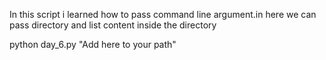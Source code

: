 In this script i learned how to pass command line argument.in here we can pass directory and list content inside the directory

python day_6.py "Add here to your path"